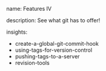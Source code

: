 name: Features IV

description: See what git has to offer!

insights:
  - create-a-global-git-commit-hook
  - using-tags-for-version-control
  - pushing-tags-to-a-server
  - revision-tools
 
